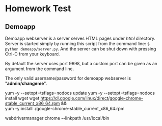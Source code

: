 # Homework Test

## Demoapp
Demoapp webserver is a server serves HTML pages under *html* directory. Server is started simply
by running this script from the command line: `$ python demoapp/server.py`. And the server can be shut down with pressing Ctrl-C from your keyboard. 

By default the server uses port 9898, but a custom port can be given as
an argument from the command line.

The only valid username/password for demoapp webserver is "**admin/changeme**".

yum -y --setopt=tsflags=nodocs update
yum -y --setopt=tsflags=nodocs install wget
wget https://dl.google.com/linux/direct/google-chrome-stable_current_x86_64.rpm && \
yum -y install ./google-chrome-stable_current_x86_64.rpm
    
webdrivermanager chrome --linkpath /usr/local/bin